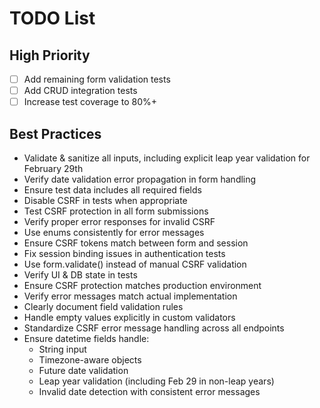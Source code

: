 # TODO List
## High Priority
- [ ] Add remaining form validation tests
- [ ] Add CRUD integration tests
- [ ] Increase test coverage to 80%+

## Best Practices
- Validate & sanitize all inputs, including explicit leap year validation for February 29th
- Verify date validation error propagation in form handling
- Ensure test data includes all required fields
- Disable CSRF in tests when appropriate
- Test CSRF protection in all form submissions
- Verify proper error responses for invalid CSRF
- Use enums consistently for error messages
- Ensure CSRF tokens match between form and session
- Fix session binding issues in authentication tests
- Use form.validate() instead of manual CSRF validation
- Verify UI & DB state in tests
- Ensure CSRF protection matches production environment
- Verify error messages match actual implementation
- Clearly document field validation rules
- Handle empty values explicitly in custom validators
- Standardize CSRF error message handling across all endpoints
- Ensure datetime fields handle:
  - String input
  - Timezone-aware objects
  - Future date validation
  - Leap year validation (including Feb 29 in non-leap years)
  - Invalid date detection with consistent error messages

